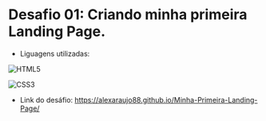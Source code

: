 
# Desafio 01: Criando minha  primeira Landing Page.

- Liguagens utilizadas:

![HTML5](https://img.shields.io/badge/HTML5-E34F26?style=for-the-badge&logo=html5&logoColor=white)

![CSS3](https://img.shields.io/badge/CSS3-1572B6?style=for-the-badge&logo=css3&logoColor=white)


- Link do desáfio: https://alexaraujo88.github.io/Minha-Primeira-Landing-Page/
